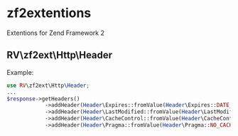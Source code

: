 zf2extentions
=============

Extentions for Zend Framework 2

RV\zf2ext\Http\Header
---------------------

Example:
```php
use RV\zf2ext\Http\Header;
...
$response->getHeaders()
			->addHeader(Header\Expires::fromValue(Header\Expires::DATE_IN_THE_PAST))
			->addHeader(Header\LastModified::fromValue(Header\LastModified::NOW))
			->addHeader(Header\CacheControl::fromValue(Header\CacheControl::NO_CACHE))
			->addHeader(Header\Pragma::fromValue(Header\Pragma::NO_CACHE))
```
